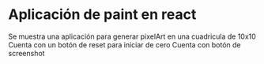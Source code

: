 # Aplicación de paint en react

Se muestra una aplicación para generar pixelArt en una cuadricula de 10x10
Cuenta con un botón de reset para iniciar de cero
Cuenta con botón de screenshot

